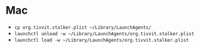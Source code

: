 # Mac
* `cp org.tivvit.stalker.plist ~/Library/LaunchAgents/`
* `launchctl unload -w ~/Library/LaunchAgents/org.tivvit.stalker.plist`
* `launchctl load -w ~/Library/LaunchAgents/org.tivvit.stalker.plist`
